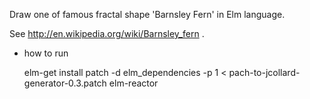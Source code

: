 Draw one of famous fractal shape 'Barnsley Fern' in Elm language.

See http://en.wikipedia.org/wiki/Barnsley_fern .

* how to run

     elm-get install
     patch -d elm_dependencies -p 1 < pach-to-jcollard-generator-0.3.patch
     elm-reactor
